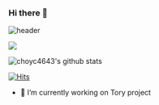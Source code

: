 ### Hi there 👋

![header](https://capsule-render.vercel.app/api?type=wave&color=auto&height=300&section=header&text=YoungchanCho&fontSize=90)

<img src="https://img.shields.io/badge/Flutter-02569B?style=for-the-badge&logo=Flutter&logoColor=white">

![choyc4643's github stats](https://github-readme-stats.vercel.app/api?username=choyc4643&show_icons=true&hide_border=true)

[![Hits](https://hits.seeyoufarm.com/api/count/incr/badge.svg?url=https%3A%2F%2Fgithub.com%2Fchoyc4643%2Fchoyc4643%2F&count_bg=%2390D55B&title_bg=%2360BCB7&icon=&icon_color=%2361B8B6&title=hits&edge_flat=false)](https://hits.seeyoufarm.com)

- 🔭 I’m currently working on Tory project

<!--
**choyc4643/choyc4643** is a ✨ _special_ ✨ repository because its `README.md` (this file) appears on your GitHub profile.

Here are some ideas to get you started:

- 🔭 I’m currently working on ...
- 🌱 I’m currently learning ...
- 👯 I’m looking to collaborate on ...
- 🤔 I’m looking for help with ...
- 💬 Ask me about ...
- 📫 How to reach me: ...
- 😄 Pronouns: ...
- ⚡ Fun fact: ...
-->
